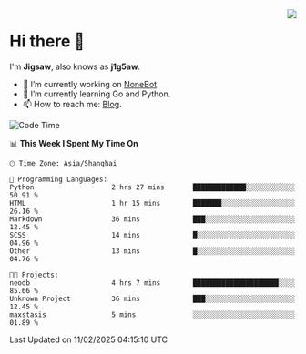 <a href="#">
  <img align="right" src="https://github-readme-stats.vercel.app/api?username=j1g5awi&count_private=true&show_icons=true&title_color=80070B&text_color=B3B3B3&bg_color=212121&icon_color=80070B" />
</a>

# Hi there 👋

I'm **Jigsaw**, also knows as **j1g5aw**.

- 🔭 I’m currently working on [NoneBot](https://github.com/nonebot).
- 🌱 I’m currently learning Go and Python.
- 📫 How to reach me: [Blog](https://blog.maddestroyer.xyz/).

<!--START_SECTION:waka-->
![Code Time](http://img.shields.io/badge/Code%20Time-1%2C869%20hrs%2055%20mins-blue)

📊 **This Week I Spent My Time On** 

```text
🕑︎ Time Zone: Asia/Shanghai

💬 Programming Languages: 
Python                   2 hrs 27 mins       █████████████░░░░░░░░░░░░   50.91 % 
HTML                     1 hr 15 mins        ███████░░░░░░░░░░░░░░░░░░   26.16 % 
Markdown                 36 mins             ███░░░░░░░░░░░░░░░░░░░░░░   12.45 % 
SCSS                     14 mins             █░░░░░░░░░░░░░░░░░░░░░░░░   04.96 % 
Other                    13 mins             █░░░░░░░░░░░░░░░░░░░░░░░░   04.76 % 

🐱‍💻 Projects: 
neodb                    4 hrs 7 mins        █████████████████████░░░░   85.66 % 
Unknown Project          36 mins             ███░░░░░░░░░░░░░░░░░░░░░░   12.45 % 
maxstasis                5 mins              ░░░░░░░░░░░░░░░░░░░░░░░░░   01.89 % 
```


 Last Updated on 11/02/2025 04:15:10 UTC
<!--END_SECTION:waka-->
